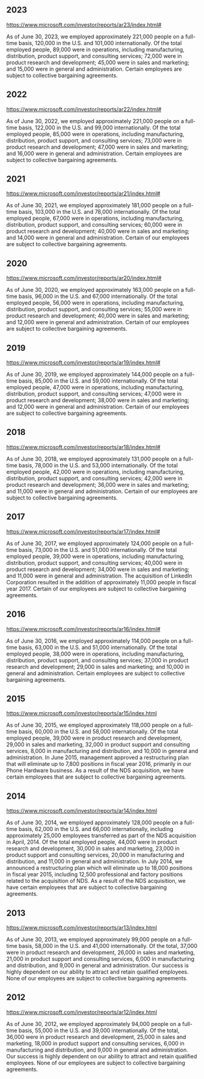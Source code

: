 ## 2023 
https://www.microsoft.com/investor/reports/ar23/index.html#

As of June 30, 2023, we employed approximately 221,000 people on a full-time basis, 120,000 in the U.S. and 101,000 internationally. Of the total employed people, 89,000 were in operations, including manufacturing, distribution, product support, and consulting services; 72,000 were in product research and development; 45,000 were in sales and marketing; and 15,000 were in general and administration. Certain employees are subject to collective bargaining agreements.

## 2022
https://www.microsoft.com/investor/reports/ar22/index.html#

As of June 30, 2022, we employed approximately 221,000 people on a full-time basis, 122,000 in the U.S. and 99,000 internationally. Of the total employed people, 85,000 were in operations, including manufacturing, distribution, product support, and consulting services; 73,000 were in product research and development; 47,000 were in sales and marketing; and 16,000 were in general and administration. Certain employees are subject to collective bargaining agreements.

## 2021
https://www.microsoft.com/investor/reports/ar21/index.html#

As of June 30, 2021, we employed approximately 181,000 people on a full-time basis, 103,000 in the U.S. and 78,000 internationally. Of the total employed people, 67,000 were in operations, including manufacturing, distribution, product support, and consulting services; 60,000 were in product research and development; 40,000 were in sales and marketing; and 14,000 were in general and administration. Certain of our employees are subject to collective bargaining agreements.

## 2020
https://www.microsoft.com/investor/reports/ar20/index.html#

As of June 30, 2020, we employed approximately 163,000 people on a full-time basis, 96,000 in the U.S. and 67,000 internationally. Of the total employed people, 56,000 were in operations, including manufacturing, distribution, product support, and consulting services; 55,000 were in product research and development; 40,000 were in sales and marketing; and 12,000 were in general and administration. Certain of our employees are subject to collective bargaining agreements.

## 2019
https://www.microsoft.com/investor/reports/ar19/index.html#

As of June 30, 2019, we employed approximately 144,000 people on a full-time basis, 85,000 in the U.S. and 59,000 internationally. Of the total employed people, 47,000 were in operations, including manufacturing, distribution, product support, and consulting services; 47,000 were in product research and development; 38,000 were in sales and marketing; and 12,000 were in general and administration. Certain of our employees are subject to collective bargaining agreements.
## 2018
https://www.microsoft.com/investor/reports/ar18/index.html#

As of June 30, 2018, we employed approximately 131,000 people on a full-time basis, 78,000 in the U.S. and 53,000 internationally. Of the total employed people, 42,000 were in operations, including manufacturing, distribution, product support, and consulting services; 42,000 were in product research and development; 36,000 were in sales and marketing; and 11,000 were in general and administration. Certain of our employees are subject to collective bargaining agreements.
## 2017
https://www.microsoft.com/investor/reports/ar17/index.html#

As of June 30, 2017, we employed approximately 124,000 people on a full-time basis, 73,000 in the U.S. and 51,000 internationally. Of the total employed people, 39,000 were in operations, including manufacturing, distribution, product support, and consulting services; 40,000 were in product research and development; 34,000 were in sales and marketing; and 11,000 were in general and administration. The acquisition of LinkedIn Corporation resulted in the addition of approximately 11,000 people in fiscal year 2017. Certain of our employees are subject to collective bargaining agreements.
## 2016
https://www.microsoft.com/investor/reports/ar16/index.html#

As of June 30, 2016, we employed approximately 114,000 people on a full-time basis, 63,000 in the U.S. and 51,000 internationally. Of the total employed people, 38,000 were in operations, including manufacturing, distribution, product support, and consulting services; 37,000 in product research and development; 29,000 in sales and marketing; and 10,000 in general and administration. Certain employees are subject to collective bargaining agreements.
## 2015
https://www.microsoft.com/investor/reports/ar15/index.html

As of June 30, 2015, we employed approximately 118,000 people on a full-time basis, 60,000 in the U.S. and 58,000 internationally. Of the total employed people, 39,000 were in product research and development, 29,000 in sales and marketing, 32,000 in product support and consulting services, 8,000 in manufacturing and distribution, and 10,000 in general and administration. In June 2015, management approved a restructuring plan that will eliminate up to 7,800 positions in fiscal year 2016, primarily in our Phone Hardware business. As a result of the NDS acquisition, we have certain employees that are subject to collective bargaining agreements.
## 2014
https://www.microsoft.com/investor/reports/ar14/index.html

As of June 30, 2014, we employed approximately 128,000 people on a full-time basis, 62,000 in the U.S. and 66,000 internationally, including approximately 25,000 employees transferred as part of the NDS acquisition in April, 2014. Of the total employed people, 44,000 were in product research and development, 30,000 in sales and marketing, 23,000 in product support and consulting services, 20,000 in manufacturing and distribution, and 11,000 in general and administration. In July 2014, we announced a restructuring plan which will eliminate up to 18,000 positions in fiscal year 2015, including 12,500 professional and factory positions related to the acquisition of NDS. As a result of the NDS acquisition, we have certain employees that are subject to collective bargaining agreements.
## 2013
https://www.microsoft.com/investor/reports/ar13/index.html

As of June 30, 2013, we employed approximately 99,000 people on a full-time basis, 58,000 in the U.S. and 41,000 internationally. Of the total, 37,000 were in product research and development, 26,000 in sales and marketing, 21,000 in product support and consulting services, 6,000 in manufacturing and distribution, and 9,000 in general and administration. Our success is highly dependent on our ability to attract and retain qualified employees. None of our employees are subject to collective bargaining agreements. 
## 2012
https://www.microsoft.com/investor/reports/ar12/index.html

As of June 30, 2012, we employed approximately 94,000 people on a full-time basis, 55,000 in the U.S. and 39,000 internationally. Of the total, 36,000 were in product research and development, 25,000 in sales and marketing, 18,000 in product support and consulting services, 6,000 in manufacturing and distribution, and 9,000 in general and administration. Our success is highly dependent on our ability to attract and retain qualified employees. None of our employees are subject to collective bargaining agreements. 
